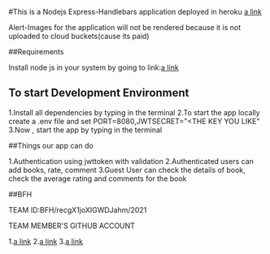 #This is a Nodejs Express-Handlebars application deployed in heroku [a link](https://bfhbookreview.herokuapp.com/)

Alert-Images for the application will not  be rendered because it is not uploaded to cloud buckets(cause its paid)

##Requirements

Install node js in your system by going to link:[a link](https://nodejs.org/en/)

## To start Development Environment

  1.Install all dependencies by typing <npm i> in the terminal
  2.To start the app locally create a .env file and set PORT=8080,JWTSECRET="<THE KEY YOU LIKE"
  3.Now , start the app by typing <npm start> in the terminal
  
##Things our app can do

1.Authentication using jwttoken with validation
2.Authenticated users can add books, rate, comment
3.Guest User can check the details of book, check the average rating and comments for the book


##BFH

TEAM ID:BFH/recgX1joXIGWDJahm/2021

TEAM MEMBER'S GITHUB ACCOUNT

1.[a link](https://github.com/anandalmanac)
2.[a link](https://github.com/Thusharprasanth)
3.[a link](https://github.com/akashmadhu4)
